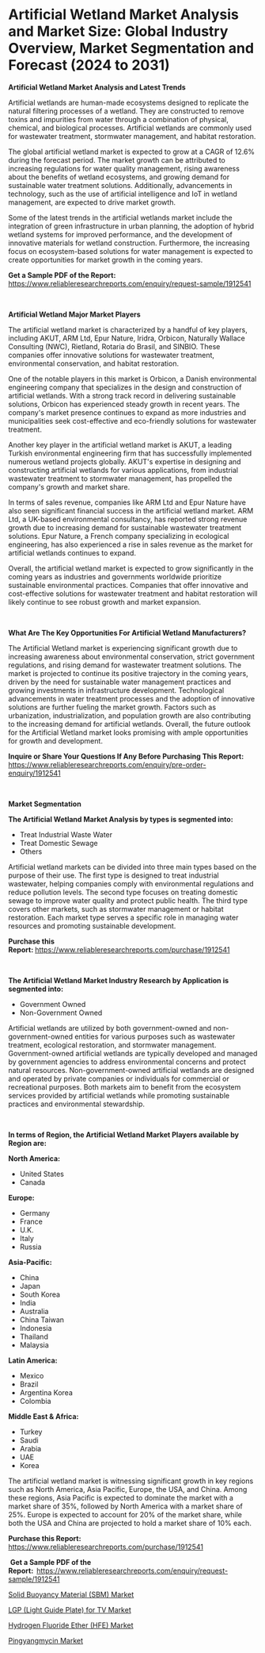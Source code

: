 <p><h1>Artificial Wetland Market Analysis and Market Size: Global Industry Overview, Market Segmentation and Forecast (2024 to 2031)</h1></p><p><strong>Artificial Wetland Market Analysis and Latest Trends</strong></p>
<p><p>Artificial wetlands are human-made ecosystems designed to replicate the natural filtering processes of a wetland. They are constructed to remove toxins and impurities from water through a combination of physical, chemical, and biological processes. Artificial wetlands are commonly used for wastewater treatment, stormwater management, and habitat restoration.</p><p>The global artificial wetland market is expected to grow at a CAGR of 12.6% during the forecast period. The market growth can be attributed to increasing regulations for water quality management, rising awareness about the benefits of wetland ecosystems, and growing demand for sustainable water treatment solutions. Additionally, advancements in technology, such as the use of artificial intelligence and IoT in wetland management, are expected to drive market growth.</p><p>Some of the latest trends in the artificial wetlands market include the integration of green infrastructure in urban planning, the adoption of hybrid wetland systems for improved performance, and the development of innovative materials for wetland construction. Furthermore, the increasing focus on ecosystem-based solutions for water management is expected to create opportunities for market growth in the coming years.</p></p>
<p><strong>Get a Sample PDF of the Report:&nbsp;</strong> <a href="https://www.reliableresearchreports.com/enquiry/request-sample/1912541">https://www.reliableresearchreports.com/enquiry/request-sample/1912541</a></p>
<p>&nbsp;</p>
<p><strong>Artificial Wetland Major Market Players</strong></p>
<p><p>The artificial wetland market is characterized by a handful of key players, including AKUT, ARM Ltd, Epur Nature, Iridra, Orbicon, Naturally Wallace Consulting (NWC), Rietland, Rotaria do Brasil, and SINBIO. These companies offer innovative solutions for wastewater treatment, environmental conservation, and habitat restoration.</p><p>One of the notable players in this market is Orbicon, a Danish environmental engineering company that specializes in the design and construction of artificial wetlands. With a strong track record in delivering sustainable solutions, Orbicon has experienced steady growth in recent years. The company's market presence continues to expand as more industries and municipalities seek cost-effective and eco-friendly solutions for wastewater treatment.</p><p>Another key player in the artificial wetland market is AKUT, a leading Turkish environmental engineering firm that has successfully implemented numerous wetland projects globally. AKUT's expertise in designing and constructing artificial wetlands for various applications, from industrial wastewater treatment to stormwater management, has propelled the company's growth and market share.</p><p>In terms of sales revenue, companies like ARM Ltd and Epur Nature have also seen significant financial success in the artificial wetland market. ARM Ltd, a UK-based environmental consultancy, has reported strong revenue growth due to increasing demand for sustainable wastewater treatment solutions. Epur Nature, a French company specializing in ecological engineering, has also experienced a rise in sales revenue as the market for artificial wetlands continues to expand.</p><p>Overall, the artificial wetland market is expected to grow significantly in the coming years as industries and governments worldwide prioritize sustainable environmental practices. Companies that offer innovative and cost-effective solutions for wastewater treatment and habitat restoration will likely continue to see robust growth and market expansion.</p></p>
<p>&nbsp;</p>
<p><strong>What Are The Key Opportunities For Artificial Wetland Manufacturers?</strong></p>
<p><p>The Artificial Wetland market is experiencing significant growth due to increasing awareness about environmental conservation, strict government regulations, and rising demand for wastewater treatment solutions. The market is projected to continue its positive trajectory in the coming years, driven by the need for sustainable water management practices and growing investments in infrastructure development. Technological advancements in water treatment processes and the adoption of innovative solutions are further fueling the market growth. Factors such as urbanization, industrialization, and population growth are also contributing to the increasing demand for artificial wetlands. Overall, the future outlook for the Artificial Wetland market looks promising with ample opportunities for growth and development.</p></p>
<p><strong>Inquire or Share Your Questions If Any Before Purchasing This Report:</strong> <a href="https://www.reliableresearchreports.com/enquiry/pre-order-enquiry/1912541">https://www.reliableresearchreports.com/enquiry/pre-order-enquiry/1912541</a></p>
<p>&nbsp;</p>
<p><strong>Market Segmentation</strong></p>
<p><strong>The Artificial Wetland Market Analysis by types is segmented into:</strong></p>
<p><ul><li>Treat Industrial Waste Water</li><li>Treat Domestic Sewage</li><li>Others</li></ul></p>
<p><p>Artificial wetland markets can be divided into three main types based on the purpose of their use. The first type is designed to treat industrial wastewater, helping companies comply with environmental regulations and reduce pollution levels. The second type focuses on treating domestic sewage to improve water quality and protect public health. The third type covers other markets, such as stormwater management or habitat restoration. Each market type serves a specific role in managing water resources and promoting sustainable development.</p></p>
<p><strong>Purchase this Report:&nbsp;</strong><a href="https://www.reliableresearchreports.com/purchase/1912541">https://www.reliableresearchreports.com/purchase/1912541</a></p>
<p>&nbsp;</p>
<p><strong>The Artificial Wetland Market Industry Research by Application is segmented into:</strong></p>
<p><ul><li>Government Owned</li><li>Non-Government Owned</li></ul></p>
<p><p>Artificial wetlands are utilized by both government-owned and non-government-owned entities for various purposes such as wastewater treatment, ecological restoration, and stormwater management. Government-owned artificial wetlands are typically developed and managed by government agencies to address environmental concerns and protect natural resources. Non-government-owned artificial wetlands are designed and operated by private companies or individuals for commercial or recreational purposes. Both markets aim to benefit from the ecosystem services provided by artificial wetlands while promoting sustainable practices and environmental stewardship.</p></p>
<p>&nbsp;</p>
<p><strong>In terms of Region, the Artificial Wetland Market Players available by Region are:</strong></p>
<p>
    <p> <strong> North America: </strong>
        <ul>
            <li>United States</li>
            <li>Canada</li>
        </ul>
        </p> 
    <p> <strong> Europe: </strong>
        <ul>
            <li>Germany</li>
            <li>France</li>
            <li>U.K.</li>
            <li>Italy</li>
            <li>Russia</li>
        </ul>
        </p> 
    <p> <strong> Asia-Pacific: </strong>
        <ul>
            <li>China</li>
            <li>Japan</li>
            <li>South Korea</li>
            <li>India</li>
            <li>Australia</li>
            <li>China Taiwan</li>
            <li>Indonesia</li>
            <li>Thailand</li>
            <li>Malaysia</li>
        </ul>
        </p> 
    <p> <strong> Latin America: </strong>
        <ul>
            <li>Mexico</li>
            <li>Brazil</li>
            <li>Argentina Korea</li>
            <li>Colombia</li>
        </ul>
        </p> 
    <p> <strong> Middle East & Africa: </strong>
        <ul>
            <li>Turkey</li>
            <li>Saudi</li>
            <li>Arabia</li>
            <li>UAE</li>
            <li>Korea</li>
        </ul>
    </p>
    </p>
<p><p>The artificial wetland market is witnessing significant growth in key regions such as North America, Asia Pacific, Europe, the USA, and China. Among these regions, Asia Pacific is expected to dominate the market with a market share of 35%, followed by North America with a market share of 25%. Europe is expected to account for 20% of the market share, while both the USA and China are projected to hold a market share of 10% each.</p></p>
<p><strong>Purchase this Report: </strong><a href="https://www.reliableresearchreports.com/purchase/1912541">https://www.reliableresearchreports.com/purchase/1912541</a></p>
<p>&nbsp;<strong>Get a Sample PDF of the Report:&nbsp;&nbsp;</strong><a href="https://www.reliableresearchreports.com/enquiry/request-sample/1912541">https://www.reliableresearchreports.com/enquiry/request-sample/1912541</a></p>
<p><strong></strong></p>
<p><p><a href="https://view.publitas.com/reportprime-1/solid-buoyancy-material-sbm-market-size-and-growth-market-segmentation-regional-and-country-breakdowns-and-market-trends-for-period-from-2024-2031/">Solid Buoyancy Material (SBM) Market</a></p><p><a href="https://view.publitas.com/reportprime-1/lgp-light-guide-plate-for-tv-market-size-growth-outlook-from-2024-to-2031-projecting-at-markets-trends-analysis-by-application-regional-outlook-and-revenue/">LGP (Light Guide Plate) for TV Market</a></p><p><a href="https://view.publitas.com/reportprime-1/hydrogen-fluoride-ether-hfe-market-research-report-reveals-the-latest-trends-and-opportunities-of-this-market-for-period-from-2024-2031/">Hydrogen Fluoride Ether (HFE) Market</a></p><p><a href="https://unruly-ladybug-44b.notion.site/Pingyangmycin-Market-Size-Share-Trends-Analysis-Report-By-Application-Regional-Outlook-Competit-68bea17fa1c1438c92706a87376e77ca">Pingyangmycin Market</a></p></p>